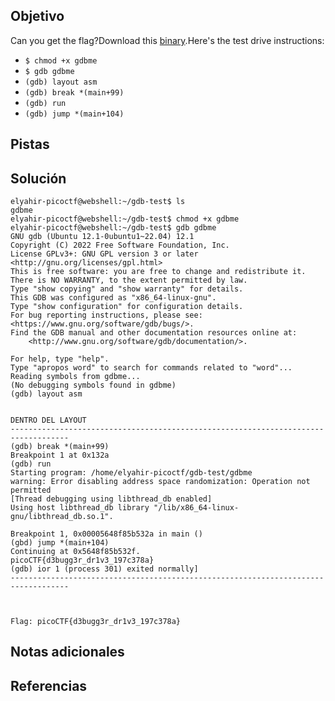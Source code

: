 ## Objetivo
Can you get the flag?Download this [binary](https://artifacts.picoctf.net/c/85/gdbme).Here's the test drive instructions:

- `$ chmod +x gdbme`
- `$ gdb gdbme`
- `(gdb) layout asm`
- `(gdb) break *(main+99)`
- `(gdb) run`
- `(gdb) jump *(main+104)`

## Pistas


## Solución
```
elyahir-picoctf@webshell:~/gdb-test$ ls
gdbme
elyahir-picoctf@webshell:~/gdb-test$ chmod +x gdbme 
elyahir-picoctf@webshell:~/gdb-test$ gdb gdbme
GNU gdb (Ubuntu 12.1-0ubuntu1~22.04) 12.1
Copyright (C) 2022 Free Software Foundation, Inc.
License GPLv3+: GNU GPL version 3 or later <http://gnu.org/licenses/gpl.html>
This is free software: you are free to change and redistribute it.
There is NO WARRANTY, to the extent permitted by law.
Type "show copying" and "show warranty" for details.
This GDB was configured as "x86_64-linux-gnu".
Type "show configuration" for configuration details.
For bug reporting instructions, please see:
<https://www.gnu.org/software/gdb/bugs/>.
Find the GDB manual and other documentation resources online at:
    <http://www.gnu.org/software/gdb/documentation/>.

For help, type "help".
Type "apropos word" to search for commands related to "word"...
Reading symbols from gdbme...
(No debugging symbols found in gdbme)
(gdb) layout asm


DENTRO DEL LAYOUT
-----------------------------------------------------------------------------------
(gdb) break *(main+99)
Breakpoint 1 at 0x132a
(gdb) run
Starting program: /home/elyahir-picoctf/gdb-test/gdbme
warning: Error disabling address space randomization: Operation not permitted
[Thread debugging using libthread_db enabled]
Using host libthread_db library "/lib/x86_64-linux-gnu/libthread_db.so.1".

Breakpoint 1, 0x00005648f85b532a in main ()
(gbd) jump *(main+104)
Continuing at 0x5648f85b532f.
picoCTF{d3bugg3r_dr1v3_197c378a}
(gdb) ior 1 (process 301) exited normally]
-----------------------------------------------------------------------------------



Flag: picoCTF{d3bugg3r_dr1v3_197c378a}
```

## Notas adicionales


## Referencias

